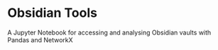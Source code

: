 # Obsidian Tools
A Jupyter Notebook for accessing and analysing Obsidian vaults with Pandas and NetworkX
